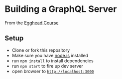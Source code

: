 # Building a GraphQL Server

From the [Egghead Course](https://egghead.io/courses/build-a-graphql-server)

## Setup

- Clone or fork this repository
- Make sure you have [node.js](https://nodejs.org/) installed
- run `npm install` to install dependencies
- run `npm start` to fire up dev server
- open browser to [`http://localhost:3000`](http://localhost:3000)
